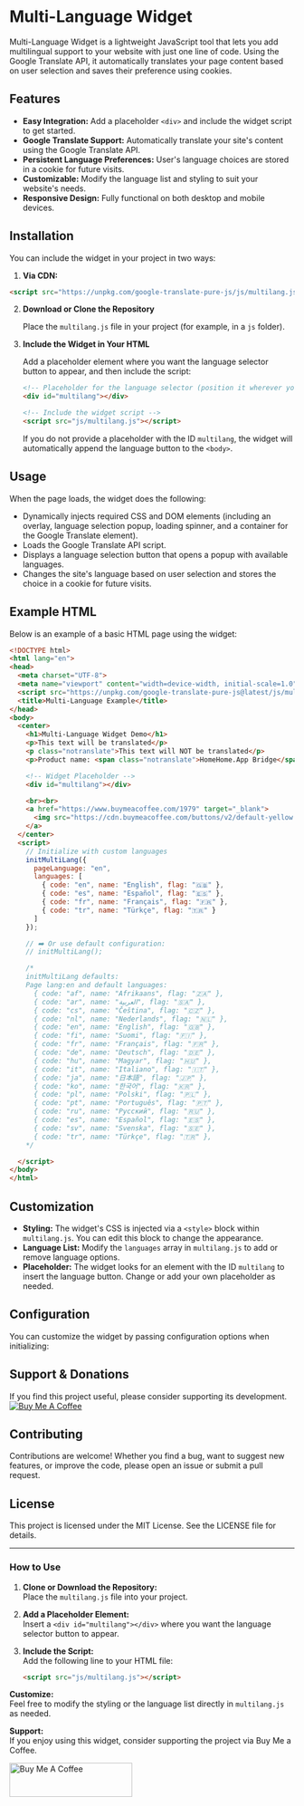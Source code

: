 # Multi-Language Widget

Multi-Language Widget is a lightweight JavaScript tool that lets you add multilingual support to your website with just one line of code. Using the Google Translate API, it automatically translates your page content based on user selection and saves their preference using cookies.

## Features

- **Easy Integration:** Add a placeholder `<div>` and include the widget script to get started.
- **Google Translate Support:** Automatically translate your site's content using the Google Translate API.
- **Persistent Language Preferences:** User's language choices are stored in a cookie for future visits.
- **Customizable:** Modify the language list and styling to suit your website's needs.
- **Responsive Design:** Fully functional on both desktop and mobile devices.

## Installation

You can include the widget in your project in two ways:

1. **Via CDN:**
```html
<script src="https://unpkg.com/google-translate-pure-js/js/multilang.js"></script>
```

2. **Download or Clone the Repository**

   Place the `multilang.js` file in your project (for example, in a `js` folder).

3. **Include the Widget in Your HTML**

   Add a placeholder element where you want the language selector button to appear, and then include the script:

   ```html
   <!-- Placeholder for the language selector (position it wherever you like) -->
   <div id="multilang"></div>

   <!-- Include the widget script -->
   <script src="js/multilang.js"></script>
   ```

   If you do not provide a placeholder with the ID `multilang`, the widget will automatically append the language button to the `<body>`.

## Usage

When the page loads, the widget does the following:

- Dynamically injects required CSS and DOM elements (including an overlay, language selection popup, loading spinner, and a container for the Google Translate element).
- Loads the Google Translate API script.
- Displays a language selection button that opens a popup with available languages.
- Changes the site's language based on user selection and stores the choice in a cookie for future visits.

## Example HTML

Below is an example of a basic HTML page using the widget:

```html
<!DOCTYPE html>
<html lang="en">
<head>
  <meta charset="UTF-8">
  <meta name="viewport" content="width=device-width, initial-scale=1.0">
  <script src="https://unpkg.com/google-translate-pure-js@latest/js/multilang.js"></script>  
  <title>Multi-Language Example</title>
</head>
<body>
  <center>
    <h1>Multi-Language Widget Demo</h1>
    <p>This text will be translated</p>
    <p class="notranslate">This text will NOT be translated</p>
    <p>Product name: <span class="notranslate">HomeHome.App Bridge</span></p>

    <!-- Widget Placeholder -->
    <div id="multilang"></div>

    <br><br>
    <a href="https://www.buymeacoffee.com/1979" target="_blank">
      <img src="https://cdn.buymeacoffee.com/buttons/v2/default-yellow.png" alt="Buy Me A Coffee" style="height: 60px !important;width: 217px !important;">
    </a>
  </center>
  <script>
    // Initialize with custom languages
    initMultiLang({
      pageLanguage: "en",
      languages: [
        { code: "en", name: "English", flag: "🇬🇧" },
        { code: "es", name: "Español", flag: "🇪🇸" },
        { code: "fr", name: "Français", flag: "🇫🇷" },
        { code: "tr", name: "Türkçe", flag: "🇹🇷" }
      ]
    });

    // ➡️ Or use default configuration:
    // initMultiLang();

    /*
    initMultiLang defaults: 
    Page lang:en and default languages:
      { code: "af", name: "Afrikaans", flag: "🇿🇦" },
      { code: "ar", name: "العربية", flag: "🇸🇦" },
      { code: "cs", name: "Čeština", flag: "🇨🇿" },
      { code: "nl", name: "Nederlands", flag: "🇳🇱" },
      { code: "en", name: "English", flag: "🇬🇧" },
      { code: "fi", name: "Suomi", flag: "🇫🇮" },
      { code: "fr", name: "Français", flag: "🇫🇷" },
      { code: "de", name: "Deutsch", flag: "🇩🇪" },
      { code: "hu", name: "Magyar", flag: "🇭🇺" },
      { code: "it", name: "Italiano", flag: "🇮🇹" },
      { code: "ja", name: "日本語", flag: "🇯🇵" },
      { code: "ko", name: "한국어", flag: "🇰🇷" },
      { code: "pl", name: "Polski", flag: "🇵🇱" },
      { code: "pt", name: "Português", flag: "🇵🇹" },
      { code: "ru", name: "Русский", flag: "🇷🇺" },
      { code: "es", name: "Español", flag: "🇪🇸" },
      { code: "sv", name: "Svenska", flag: "🇸🇪" },
      { code: "tr", name: "Türkçe", flag: "🇹🇷" },
    */

  </script>
</body>
</html>
```

## Customization

- **Styling:** The widget's CSS is injected via a `<style>` block within `multilang.js`. You can edit this block to change the appearance.
- **Language List:** Modify the `languages` array in `multilang.js` to add or remove language options.
- **Placeholder:** The widget looks for an element with the ID `multilang` to insert the language button. Change or add your own placeholder as needed.

## Configuration

You can customize the widget by passing configuration options when initializing:

## Support & Donations

If you find this project useful, please consider supporting its development.  
[![Buy Me A Coffee](https://img.buymeacoffee.com/button-api/?text=Buy%20me%20a%20coffee&emoji=&slug=1979&button_colour=FFDD00&font_colour=000000&font_family=Cookie)](https://www.buymeacoffee.com/1979)

## Contributing

Contributions are welcome! Whether you find a bug, want to suggest new features, or improve the code, please open an issue or submit a pull request.

## License

This project is licensed under the MIT License. See the LICENSE file for details.

---

### How to Use

1. **Clone or Download the Repository:**  
   Place the `multilang.js` file into your project.

2. **Add a Placeholder Element:**  
   Insert a `<div id="multilang"></div>` where you want the language selector button to appear.

3. **Include the Script:**  
   Add the following line to your HTML file:
   ```html
   <script src="js/multilang.js"></script>
   ```

**Customize:**  
Feel free to modify the styling or the language list directly in `multilang.js` as needed.

**Support:**  
If you enjoy using this widget, consider supporting the project via Buy Me a Coffee.

<a href="https://www.buymeacoffee.com/1979" target="_blank"><img src="https://cdn.buymeacoffee.com/buttons/v2/default-yellow.png" alt="Buy Me A Coffee" style="height: 60px !important;width: 217px !important;" ></a>